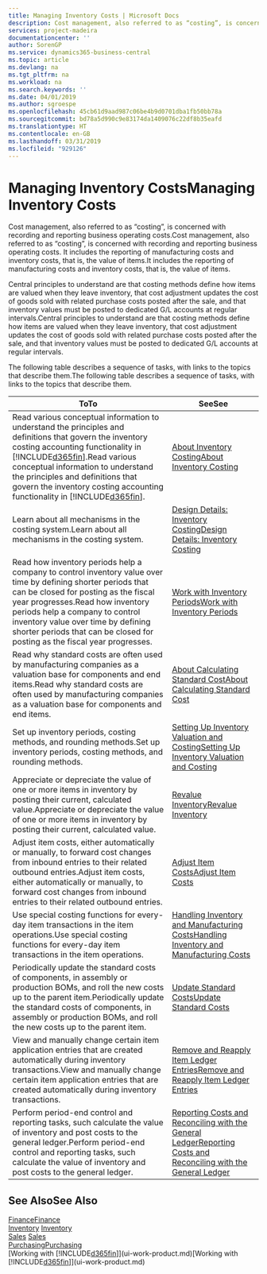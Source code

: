 ```yaml
---
title: Managing Inventory Costs | Microsoft Docs
description: Cost management, also referred to as “costing”, is concerned with recording and reporting business operating costs. It includes the reporting of manufacturing costs and inventory costs, that is, the value of items.
services: project-madeira
documentationcenter: ''
author: SorenGP
ms.service: dynamics365-business-central
ms.topic: article
ms.devlang: na
ms.tgt_pltfrm: na
ms.workload: na
ms.search.keywords: ''
ms.date: 04/01/2019
ms.author: sgroespe
ms.openlocfilehash: 45cb61d9aad987c06be4b9d0701dba1fb50bb78a
ms.sourcegitcommit: bd78a5d990c9e83174da1409076c22df8b35eafd
ms.translationtype: HT
ms.contentlocale: en-GB
ms.lasthandoff: 03/31/2019
ms.locfileid: "929126"
---
```

# <a name="managing-inventory-costs"></a><span data-ttu-id="2cc94-104">Managing Inventory Costs</span><span class="sxs-lookup"><span data-stu-id="2cc94-104">Managing Inventory Costs</span></span>
<span data-ttu-id="2cc94-105">Cost management, also referred to as “costing”, is concerned with recording and reporting business operating costs.</span><span class="sxs-lookup"><span data-stu-id="2cc94-105">Cost management, also referred to as “costing”, is concerned with recording and reporting business operating costs.</span></span> <span data-ttu-id="2cc94-106">It includes the reporting of manufacturing costs and inventory costs, that is, the value of items.</span><span class="sxs-lookup"><span data-stu-id="2cc94-106">It includes the reporting of manufacturing costs and inventory costs, that is, the value of items.</span></span>   

<span data-ttu-id="2cc94-107">Central principles to understand are that costing methods define how items are valued when they leave inventory, that cost adjustment updates the cost of goods sold with related purchase costs posted after the sale, and that inventory values must be posted to dedicated G/L accounts at regular intervals.</span><span class="sxs-lookup"><span data-stu-id="2cc94-107">Central principles to understand are that costing methods define how items are valued when they leave inventory, that cost adjustment updates the cost of goods sold with related purchase costs posted after the sale, and that inventory values must be posted to dedicated G/L accounts at regular intervals.</span></span>

<span data-ttu-id="2cc94-108">The following table describes a sequence of tasks, with links to the topics that describe them.</span><span class="sxs-lookup"><span data-stu-id="2cc94-108">The following table describes a sequence of tasks, with links to the topics that describe them.</span></span>

|<span data-ttu-id="2cc94-109">**To**</span><span class="sxs-lookup"><span data-stu-id="2cc94-109">**To**</span></span>|<span data-ttu-id="2cc94-110">**See**</span><span class="sxs-lookup"><span data-stu-id="2cc94-110">**See**</span></span>|  
|------------|-------------|  
|<span data-ttu-id="2cc94-111">Read various conceptual information to understand the principles and definitions that govern the inventory costing accounting functionality in [!INCLUDE[d365fin](includes/d365fin_md.md)].</span><span class="sxs-lookup"><span data-stu-id="2cc94-111">Read various conceptual information to understand the principles and definitions that govern the inventory costing accounting functionality in [!INCLUDE[d365fin](includes/d365fin_md.md)].</span></span>|[<span data-ttu-id="2cc94-112">About Inventory Costing</span><span class="sxs-lookup"><span data-stu-id="2cc94-112">About Inventory Costing</span></span>](finance-learn-about-costing.md)|  
|<span data-ttu-id="2cc94-113">Learn about all mechanisms in the costing system.</span><span class="sxs-lookup"><span data-stu-id="2cc94-113">Learn about all mechanisms in the costing system.</span></span>|[<span data-ttu-id="2cc94-114">Design Details: Inventory Costing</span><span class="sxs-lookup"><span data-stu-id="2cc94-114">Design Details: Inventory Costing</span></span>](design-details-inventory-costing.md)|
|<span data-ttu-id="2cc94-115">Read how inventory periods help a company to control inventory value over time by defining shorter periods that can be closed for posting as the fiscal year progresses.</span><span class="sxs-lookup"><span data-stu-id="2cc94-115">Read how inventory periods help a company to control inventory value over time by defining shorter periods that can be closed for posting as the fiscal year progresses.</span></span>|[<span data-ttu-id="2cc94-116">Work with Inventory Periods</span><span class="sxs-lookup"><span data-stu-id="2cc94-116">Work with Inventory Periods</span></span>](finance-how-to-work-with-inventory-periods.md)|
|<span data-ttu-id="2cc94-117">Read why standard costs are often used by manufacturing companies as a valuation base for components and end items.</span><span class="sxs-lookup"><span data-stu-id="2cc94-117">Read why standard costs are often used by manufacturing companies as a valuation base for components and end items.</span></span>|[<span data-ttu-id="2cc94-118">About Calculating Standard Cost</span><span class="sxs-lookup"><span data-stu-id="2cc94-118">About Calculating Standard Cost</span></span>](finance-about-calculating-standard-cost.md)|
|<span data-ttu-id="2cc94-119">Set up inventory periods, costing methods, and rounding methods.</span><span class="sxs-lookup"><span data-stu-id="2cc94-119">Set up inventory periods, costing methods, and rounding methods.</span></span>|[<span data-ttu-id="2cc94-120">Setting Up Inventory Valuation and Costing</span><span class="sxs-lookup"><span data-stu-id="2cc94-120">Setting Up Inventory Valuation and Costing</span></span>](finance-set-up-inventory-valuation-and-costing.md)|
|<span data-ttu-id="2cc94-121">Appreciate or depreciate the value of one or more items in inventory by posting their current, calculated value.</span><span class="sxs-lookup"><span data-stu-id="2cc94-121">Appreciate or depreciate the value of one or more items in inventory by posting their current, calculated value.</span></span>|[<span data-ttu-id="2cc94-122">Revalue Inventory</span><span class="sxs-lookup"><span data-stu-id="2cc94-122">Revalue Inventory</span></span>](inventory-how-revalue-inventory.md)|
|<span data-ttu-id="2cc94-123">Adjust item costs, either automatically or manually, to forward cost changes from inbound entries to their related outbound entries.</span><span class="sxs-lookup"><span data-stu-id="2cc94-123">Adjust item costs, either automatically or manually, to forward cost changes from inbound entries to their related outbound entries.</span></span>|[<span data-ttu-id="2cc94-124">Adjust Item Costs</span><span class="sxs-lookup"><span data-stu-id="2cc94-124">Adjust Item Costs</span></span>](inventory-how-adjust-item-costs.md)|
|<span data-ttu-id="2cc94-125">Use special costing functions for every-day item transactions in the item operations.</span><span class="sxs-lookup"><span data-stu-id="2cc94-125">Use special costing functions for every-day item transactions in the item operations.</span></span>|[<span data-ttu-id="2cc94-126">Handling Inventory and Manufacturing Costs</span><span class="sxs-lookup"><span data-stu-id="2cc94-126">Handling Inventory and Manufacturing Costs</span></span>](finance-handle-inventory-and-manufacturing-costs.md)|  
|<span data-ttu-id="2cc94-127">Periodically update the standard costs of components, in assembly or production BOMs, and roll the new costs up to the parent item.</span><span class="sxs-lookup"><span data-stu-id="2cc94-127">Periodically update the standard costs of components, in assembly or production BOMs, and roll the new costs up to the parent item.</span></span>|[<span data-ttu-id="2cc94-128">Update Standard Costs</span><span class="sxs-lookup"><span data-stu-id="2cc94-128">Update Standard Costs</span></span>](finance-how-to-update-standard-costs.md)|
|<span data-ttu-id="2cc94-129">View and manually change certain item application entries that are created automatically during inventory transactions.</span><span class="sxs-lookup"><span data-stu-id="2cc94-129">View and manually change certain item application entries that are created automatically during inventory transactions.</span></span>|[<span data-ttu-id="2cc94-130">Remove and Reapply Item Ledger Entries</span><span class="sxs-lookup"><span data-stu-id="2cc94-130">Remove and Reapply Item Ledger Entries</span></span>](finance-how-to-remove-and-reapply-item-entries.md)|
|<span data-ttu-id="2cc94-131">Perform period-end control and reporting tasks, such calculate the value of inventory and post costs to the general ledger.</span><span class="sxs-lookup"><span data-stu-id="2cc94-131">Perform period-end control and reporting tasks, such calculate the value of inventory and post costs to the general ledger.</span></span>|[<span data-ttu-id="2cc94-132">Reporting Costs and Reconciling with the General Ledger</span><span class="sxs-lookup"><span data-stu-id="2cc94-132">Reporting Costs and Reconciling with the General Ledger</span></span>](finance-report-costs-and-reconcile-with-the-general-ledger.md)|

## <a name="see-also"></a><span data-ttu-id="2cc94-133">See Also</span><span class="sxs-lookup"><span data-stu-id="2cc94-133">See Also</span></span>  
 [<span data-ttu-id="2cc94-134">Finance</span><span class="sxs-lookup"><span data-stu-id="2cc94-134">Finance</span></span>](finance.md)  
 <span data-ttu-id="2cc94-135">[Inventory](inventory-manage-inventory.md) </span><span class="sxs-lookup"><span data-stu-id="2cc94-135">[Inventory](inventory-manage-inventory.md) </span></span>  
 <span data-ttu-id="2cc94-136">[Sales](sales-manage-sales.md) </span><span class="sxs-lookup"><span data-stu-id="2cc94-136">[Sales](sales-manage-sales.md) </span></span>  
 [<span data-ttu-id="2cc94-137">Purchasing</span><span class="sxs-lookup"><span data-stu-id="2cc94-137">Purchasing</span></span>](purchasing-manage-purchasing.md)  
 <span data-ttu-id="2cc94-138">[Working with [!INCLUDE[d365fin](includes/d365fin_md.md)]](ui-work-product.md)</span><span class="sxs-lookup"><span data-stu-id="2cc94-138">[Working with [!INCLUDE[d365fin](includes/d365fin_md.md)]](ui-work-product.md)</span></span>

